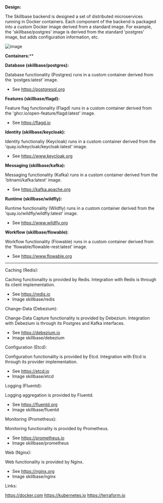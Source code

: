 **Design:**

The Skillbase backend is designed a set of distributed microservices running in Docker containers. Each component of the backend is packaged into a custom Docker image derived from a standard image. For example, the 'skillbase/postgres' image is derived from the standard 'postgres' image, but adds configuration information, etc.

![image](https://github.com/stephenbuck/skillbase/assets/1750488/857efe62-18e9-4426-b38f-1d339c8b4a8c)

**Containers:****

**Database (skillbase/postgres):**

Database functionality (Postgres) runs in a custom container derived from the 'postges:latest' image.

* See https://postgresql.org

**Features (skillbase/flagd):**

Feature flag functionality (Flagd) runs in a custom container derived from the
'ghcr.io/open-feature/flagd:latest' image.

* See https://flagd.io

**Identity (skillbase/keycloak):**

Identity functionaliy (Keycloak) runs in a custom container derived from the
'quay.io/keycloak/keycloak:latest' image.

* See https://www.keycloak.org

**Messaging (skillbase/kafka):**

Messaging functionality (Kafka) runs in a custom container derived from the 'bitnami/kafka:latest' image.

* See https://kafka.apache.org

**Runtime (skillbase/wildfly):**

Runtime functionality (Wildfly) runs in a custom container derived from the
'quay.io/wildfly/wildfly:latest' image.

* See https://www.wildfly.org

**Workflow (skillbase/flowable):**

Workflow functionality (Flowable) runs in a custom container derived from the
'flowable/flowable-rest:latest' image.

* See https://www.flowable.org

---

Caching (Redis):

Caching functionality is provided by Redis. Integration with Redis is through its client implementation.

* See https://redis.io
* Image skillbase/redis

Change-Data (Debezium):

Change-Data Capture functionality is provided by Debezium. Integration with Debezium is through its Postgres and Kafka interfaces.

* See https://debezium.io
* Image skillbase/debezium

Configuration (Etcd):

Configuration functionality is provided by Etcd. Integration with Etcd is through its provider implementation.

* See https://etcd.io
* Image skillbase/etcd

Logging (Fluentd):

Logging aggregation is provided by Fluentd.

* See https://fluentd.org
* Image skillbase/fluentd

Monitoring (Prometheus):

Monitoring functionality is provided by Prometheus.

* See https://prometheus.io
* Image skillbase/prometheus

Web (Nginx):

Web functionality is provided by Nginx.

* See https://nginx.org
* Image skillbase/nginx

Links:

https://docker.com
https://kubernetes.io
https://terraform.io
